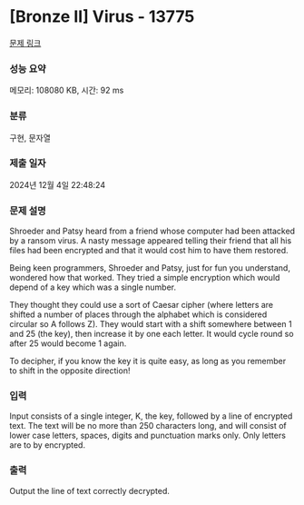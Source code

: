 # [Bronze II] Virus - 13775 

[문제 링크](https://www.acmicpc.net/problem/13775) 

### 성능 요약

메모리: 108080 KB, 시간: 92 ms

### 분류

구현, 문자열

### 제출 일자

2024년 12월 4일 22:48:24

### 문제 설명

<p>Shroeder and Patsy heard from a friend whose computer had been attacked by a ransom virus. A nasty message appeared telling their friend that all his files had been encrypted and that it would cost him to have them restored.</p>

<p>Being keen programmers, Shroeder and Patsy, just for fun you understand, wondered how that worked. They tried a simple encryption which would depend of a key which was a single number.</p>

<p>They thought they could use a sort of Caesar cipher (where letters are shifted a number of places through the alphabet which is considered circular so A follows Z). They would start with a shift somewhere between 1 and 25 (the key), then increase it by one each letter. It would cycle round so after 25 would become 1 again.</p>

<p>To decipher, if you know the key it is quite easy, as long as you remember to shift in the opposite direction!</p>

### 입력 

 <p>Input consists of a single integer, K, the key, followed by a line of encrypted text. The text will be no more than 250 characters long, and will consist of lower case letters, spaces, digits and punctuation marks only. Only letters are to by encrypted.</p>

### 출력 

 <p>Output the line of text correctly decrypted.</p>

